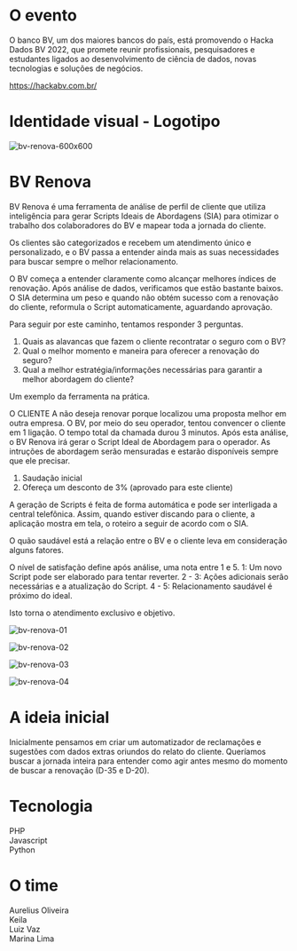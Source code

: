 # O evento
O banco BV, um dos maiores bancos do país, está promovendo o Hacka Dados BV 2022, que promete reunir profissionais, pesquisadores e estudantes ligados ao desenvolvimento de ciência de dados, novas tecnologias e soluções de negócios.

https://hackabv.com.br/

# Identidade visual - Logotipo

![bv-renova-600x600](https://user-images.githubusercontent.com/110358231/182050678-dc0b5939-80fe-4b97-8879-cec9621aa8ec.png)


# BV Renova
BV Renova é uma ferramenta de análise de perfil de cliente que utiliza inteligência para gerar Scripts Ideais de Abordagens (SIA) para otimizar o trabalho dos colaboradores do BV e mapear toda a jornada do cliente.

Os clientes são categorizados e recebem um atendimento único e personalizado, e o BV passa a entender ainda mais as suas necessidades para buscar sempre o melhor relacionamento.

O BV começa a entender claramente como alcançar melhores índices de renovação. Após análise de dados, verificamos que estão bastante baixos.
O SIA determina um peso e quando não obtém sucesso com a renovação do cliente, reformula o Script automaticamente, aguardando aprovação.

Para seguir por este caminho, tentamos responder 3 perguntas.
1. Quais as alavancas que fazem o cliente recontratar o seguro com o BV?
2. Qual o melhor momento e maneira para oferecer a renovação do seguro?
3. Qual a melhor estratégia/informações necessárias para garantir a melhor abordagem do cliente?

Um exemplo da ferramenta na prática.

O CLIENTE A não deseja renovar porque localizou uma proposta melhor em outra empresa. O BV, por meio do seu operador, tentou convencer o cliente em 1 ligação. O tempo total da chamada durou 3 minutos.
Após esta análise, o BV Renova irá gerar o Script Ideal de Abordagem para o operador. 
As intruções de abordagem serão mensuradas e estarão disponíveis sempre que ele precisar. 
1. Saudação inicial
2. Ofereça um desconto de 3% (aprovado para este cliente)

A geração de Scripts é feita de forma automática e pode ser interligada a central telefônica.
Assim, quando estiver discando para o cliente, a aplicação mostra em tela, o roteiro a seguir de acordo com o SIA.

O quão saudável está a relação entre o BV e o cliente leva em consideração alguns fatores. 

O nível de satisfação define após análise, uma nota entre 1 e 5. 
1: Um novo Script pode ser elaborado para tentar reverter.
2 - 3: Ações adicionais serão necessárias e a atualização do Script.
4 - 5: Relacionamento saudável é próximo do ideal.

Isto torna o atendimento exclusivo e objetivo.

![bv-renova-01](https://user-images.githubusercontent.com/110358231/182050267-95624e1a-a17e-4290-a8af-b0cd1ec0188e.png)

![bv-renova-02](https://user-images.githubusercontent.com/110358231/182050277-653b2cdb-9639-474c-b993-b764f8795b93.png)

![bv-renova-03](https://user-images.githubusercontent.com/110358231/182050279-7121cceb-6908-4f85-a80d-528047810ea3.png)

![bv-renova-04](https://user-images.githubusercontent.com/110358231/182050300-9ee781bd-66d0-46a4-824a-3817e2934d9e.png)

# A ideia inicial
Inicialmente pensamos em criar um automatizador de reclamações e sugestões com dados extras oriundos do relato do cliente. Queríamos buscar a jornada inteira para entender como agir antes mesmo do momento de buscar a renovação (D-35 e D-20).

# Tecnologia
PHP<br>
Javascript<br>
Python

# O time
Aurelius Oliveira<br>
Keila<br>
Luiz Vaz<br>
Marina Lima<br>
